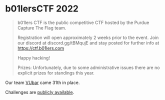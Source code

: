 # b01lersCTF 2022

> b01lers CTF is the public competitive CTF hosted by the Purdue Capture The Flag team.
> 
> Registration will open approximately 2 weeks prior to the event. Join our discord at discord.gg/tBMqujE and stay posted for further info at https://ctf.b01lers.com
> 
> Happy hacking!
> 
> Prizes: Unfortunately, due to some administrative issues there are no explicit prizes for standings this year.
> 

Our team [VUbar](https://ctftime.org/team/1353/) came 31th in place.

Challenges are [publicly available](https://github.com/b01lers/b01lers-ctf-2022).
